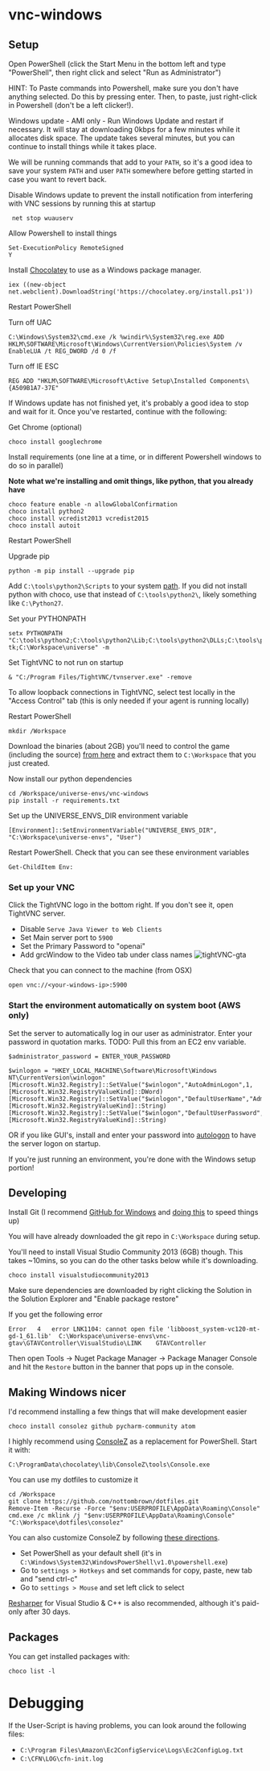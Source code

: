 # vnc-windows

## Setup
Open PowerShell (click the Start Menu in the bottom left and type "PowerShell", then right click and select "Run as Administrator")

HINT: To Paste commands into Powershell, make sure you don't have anything selected. Do this by pressing enter. Then, to paste, just right-click in Powershell (don't be a left clicker!).

Windows update - AMI only - Run Windows Update and restart if necessary. It will stay at downloading 0kbps for a few minutes while it allocates disk space. The update takes several minutes, but you can continue to install things while it takes place.

We will be running commands that add to your `PATH`, so it's a good idea to save your system `PATH` and user `PATH` somewhere before getting started in case you want to revert back.

Disable Windows update to prevent the install notification from interfering with VNC sessions by running this at startup
```
 net stop wuauserv
```

Allow Powershell to install things
```
Set-ExecutionPolicy RemoteSigned
Y
```

Install [Chocolatey](https://chocolatey.org/install) to use as a Windows package manager.
```
iex ((new-object net.webclient).DownloadString('https://chocolatey.org/install.ps1'))
```

Restart PowerShell

Turn off UAC
```
C:\Windows\System32\cmd.exe /k %windir%\System32\reg.exe ADD HKLM\SOFTWARE\Microsoft\Windows\CurrentVersion\Policies\System /v EnableLUA /t REG_DWORD /d 0 /f
```

Turn off IE ESC
```
REG ADD "HKLM\SOFTWARE\Microsoft\Active Setup\Installed Components\{A509B1A7-37E"
```

If Windows update has not finished yet, it's probably a good idea to stop and wait for it. Once you've restarted, continue with the following:

Get Chrome (optional)
```
choco install googlechrome
```

Install requirements (one line at a time, or in different Powershell windows to do so in parallel)

**Note what we're installing and omit things, like python, that you already have**

```
choco feature enable -n allowGlobalConfirmation
choco install python2
choco install vcredist2013 vcredist2015
choco install autoit
```

Restart PowerShell

Upgrade pip 
```
python -m pip install --upgrade pip
```

Add `C:\tools\python2\Scripts` to your system [path](http://www.howtogeek.com/118594/how-to-edit-your-system-path-for-easy-command-line-access/). 
If you did not install python with choco, use that instead of `C:\tools\python2\`, likely something like `C:\Python27`. 

Set your PYTHONPATH
```
setx PYTHONPATH "C:\tools\python2;C:\tools\python2\Lib;C:\tools\python2\DLLs;C:\tools\python2\Lib\lib-tk;C:\Workspace\universe" -m
```

Set TightVNC to not run on startup
```
& "C:/Program Files/TightVNC/tvnserver.exe" -remove
```

To allow loopback connections in TightVNC, select test locally in the "Access Control" tab (this is only needed if your agent is running locally)

Restart PowerShell

```
mkdir /Workspace
```

Download the binaries (about 2GB) you'll need to control the game (including the source) [from here](https://www.dropbox.com/s/sqia27cqjkemwio/universe-envs.zip?dl=1)
and extract them to `C:\Workspace` that you just created. 

Now install our python dependencies
```
cd /Workspace/universe-envs/vnc-windows
pip install -r requirements.txt
```

Set up the UNIVERSE_ENVS_DIR environment variable

```
[Environment]::SetEnvironmentVariable("UNIVERSE_ENVS_DIR", "C:\Workspace\universe-envs", "User")
```

Restart PowerShell. Check that you can see these environment variables

```
Get-ChildItem Env:
```

### Set up your VNC

Click the TightVNC logo in the bottom right. If you don't see it, open TightVNC server.
- Disable `Serve Java Viewer to Web Clients`
- Set Main server port to `5900`
- Set the Primary Password to "openai"
- Add grcWindow to the Video tab under class names
![tightVNC-gta](https://dl.dropboxusercontent.com/u/9632169/tightvnc-gta.png)

Check that you can connect to the machine (from OSX)
```
open vnc://<your-windows-ip>:5900
```

### Start the environment automatically on system boot (AWS only)

Set the server to automatically log in our user as administrator. Enter your password in quotation marks. TODO: Pull this from an EC2 env variable.
```
$administrator_password = ENTER_YOUR_PASSWORD

$winlogon = "HKEY_LOCAL_MACHINE\Software\Microsoft\Windows NT\CurrentVersion\winlogon"
[Microsoft.Win32.Registry]::SetValue("$winlogon","AutoAdminLogon",1,[Microsoft.Win32.RegistryValueKind]::DWord)
[Microsoft.Win32.Registry]::SetValue("$winlogon","DefaultUserName","Administrator",[Microsoft.Win32.RegistryValueKind]::String)
[Microsoft.Win32.Registry]::SetValue("$winlogon","DefaultUserPassword","test",[Microsoft.Win32.RegistryValueKind]::String)
```

OR if you like GUI's, install and enter your password into [autologon](https://technet.microsoft.com/en-us/sysinternals/bb963905) to have the server logon on startup.

If you're just running an environment, you're done with the Windows setup portion! 

## Developing

Install Git (I recommend [GitHub for Windows](https://desktop.github.com/) and [doing this](http://stackoverflow.com/questions/4485059/git-bash-is-extremely-slow-in-windows-7-x64) to speed things up)

You will have already downloaded the git repo in `C:\Workspace` during setup.

You'll need to install Visual Studio Community 2013 (6GB) though. This takes ~10mins, so you can do the other tasks below while it's downloading.
```
choco install visualstudiocommunity2013
```

Make sure dependencies are downloaded by right clicking the Solution in the Solution Explorer and "Enable package restore"

If you get the following error
```
Error	4	error LNK1104: cannot open file 'libboost_system-vc120-mt-gd-1_61.lib'	C:\Workspace\universe-envs\vnc-gtav\GTAVController\VisualStudio\LINK	GTAVController
```

Then open Tools -> Nuget Package Manager -> Package Manager Console and hit the `Restore` button in the banner that pops up in the console.

## Making Windows nicer

I'd recommend installing a few things that will make development easier

```
choco install consolez github pycharm-community atom
```

I highly recommend using [ConsoleZ](https://github.com/cbucher/console) as a replacement for PowerShell. Start it with:
```
C:\ProgramData\chocolatey\lib\ConsoleZ\tools\Console.exe
```

You can use my dotfiles to customize it
```
cd /Workspace
git clone https://github.com/nottombrown/dotfiles.git
Remove-Item -Recurse -Force "$env:USERPROFILE\AppData\Roaming\Console"
cmd.exe /c mklink /j "$env:USERPROFILE\AppData\Roaming\Console" "C:\Workspace\dotfiles\consolez"
```

You can also customize ConsoleZ by following [these directions](https://www.maketecheasier.com/console-2-windows-command-prompt-alternative/).

* Set PowerShell as your default shell (it's in `C:\Windows\System32\WindowsPowerShell\v1.0\powershell.exe`)
* Go to `settings > Hotkeys` and set commands for copy, paste, new tab and "send ctrl-c"
* Go to `settings > Mouse` and set left click to select

[Resharper](https://www.jetbrains.com/resharper/download/) for Visual Studio & C++ is also recommended, although it's paid-only after 30 days.

## Packages

 You can get installed packages with:
```
choco list -l
```

# Debugging

If the User-Script is having problems, you can look around the following files:
- `C:\Program Files\Amazon\Ec2ConfigService\Logs\Ec2ConfigLog.txt`
- `C:\CFN\LOG\cfn-init.log`

